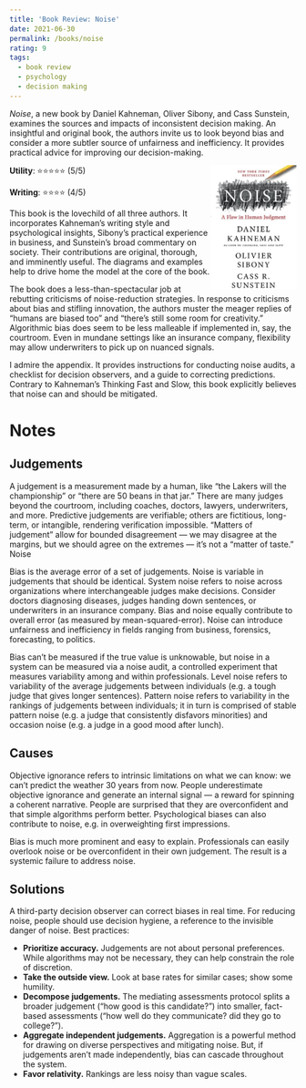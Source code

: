 ```yaml
---
title: 'Book Review: Noise'
date: 2021-06-30
permalink: /books/noise
rating: 9
tags:
  - book review
  - psychology
  - decision making
---
```



<i>Noise</i>, a new book by Daniel Kahneman, Oliver Sibony, and Cass Sunstein, examines the sources and impacts of inconsistent decision making. An insightful and original book, the authors invite us to look beyond bias and consider a more subtler source of unfairness and inefficiency. It provides practical advice for improving our decision-making.

<img align="right" width="30%" src="/images/books/noise.jpg">

<strong>Utility</strong>: ⭐⭐⭐⭐⭐ (5/5)

<strong>Writing</strong>: ⭐⭐⭐⭐ (4/5)

This book is the lovechild of all three authors. It incorporates Kahneman’s writing style and psychological insights, Sibony’s practical experience in business, and Sunstein’s broad commentary on society. Their contributions are original, thorough, and imminently useful. The diagrams and examples help to drive home the model at the core of the book.

The book does a less-than-spectacular job at rebutting criticisms of noise-reduction strategies. In response to criticisms about bias and stifling innovation, the authors muster the meager replies of “humans are biased too” and “there’s still some room for creativity.” Algorithmic bias does seem to be less malleable if implemented in, say, the courtroom. Even in mundane settings like an insurance company, flexibility may allow underwriters to pick up on nuanced signals.

I admire the appendix. It provides instructions for conducting noise audits, a checklist for decision observers, and a guide to correcting predictions. Contrary to Kahneman’s Thinking Fast and Slow, this book explicitly believes that noise can and should be mitigated.



Notes
===

## Judgements

A judgement is a measurement made by a human, like “the Lakers will the championship” or “there are 50 beans in that jar.” There are many judges beyond the courtroom, including coaches, doctors, lawyers, underwriters, and more. Predictive judgements are verifiable; others are fictitious, long-term, or intangible, rendering verification impossible. “Matters of judgement” allow for bounded disagreement — we may disagree at the margins, but we should agree on the extremes — it’s not a “matter of taste.”
Noise

Bias is the average error of a set of judgements. Noise is variable in judgements that should be identical. System noise refers to noise across organizations where interchangeable judges make decisions. Consider doctors diagnosing diseases, judges handing down sentences, or underwriters in an insurance company. Bias and noise equally contribute to overall error (as measured by mean-squared-error). Noise can introduce unfairness and inefficiency in fields ranging from business, forensics, forecasting, to politics.

Bias can’t be measured if the true value is unknowable, but noise in a system can be measured via a noise audit, a controlled experiment that measures variability among and within professionals. Level noise refers to variability of the average judgements between individuals (e.g. a tough judge that gives longer sentences). Pattern noise refers to variability in the rankings of judgements between individuals; it in turn is comprised of stable pattern noise (e.g. a judge that consistently disfavors minorities) and occasion noise (e.g. a judge in a good mood after lunch).

## Causes

Objective ignorance refers to intrinsic limitations on what we can know: we can’t predict the weather 30 years from now. People underestimate objective ignorance and generate an internal signal — a reward for spinning a coherent narrative. People are surprised that they are overconfident and that simple algorithms perform better. Psychological biases can also contribute to noise, e.g. in overweighting first impressions.

Bias is much more prominent and easy to explain. Professionals can easily overlook noise or be overconfident in their own judgement. The result is a systemic failure to address noise.

## Solutions

A third-party decision observer can correct biases in real time. For reducing noise, people should use decision hygiene, a reference to the invisible danger of noise. Best practices:
* <strong>Prioritize accuracy.</strong> Judgements are not about personal preferences. While algorithms may not be necessary, they can help constrain the role of discretion.
* <strong>Take the outside view.</strong> Look at base rates for similar cases; show some humility.
* <strong>Decompose judgements.</strong> The mediating assessments protocol splits a broader judgement (“how good is this candidate?”) into smaller, fact-based assessments (“how well do they communicate? did they go to college?”).
* <strong>Aggregate independent judgements.</strong> Aggregation is a powerful method for drawing on diverse perspectives and mitigating noise. But, if judgements aren’t made independently, bias can cascade throughout the system.
* <strong>Favor relativity.</strong> Rankings are less noisy than vague scales.